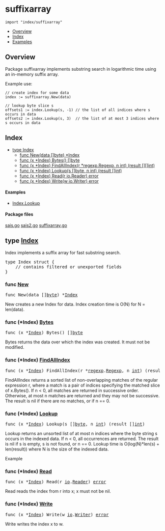 

# suffixarray
`import "index/suffixarray"`

* [Overview](#pkg-overview)
* [Index](#pkg-index)
* [Examples](#pkg-examples)

## <a id="pkg-overview">Overview</a>
Package suffixarray implements substring search in logarithmic time using
an in-memory suffix array.

Example use:


	// create index for some data
	index := suffixarray.New(data)
	
	// lookup byte slice s
	offsets1 := index.Lookup(s, -1) // the list of all indices where s occurs in data
	offsets2 := index.Lookup(s, 3)  // the list of at most 3 indices where s occurs in data




## <a id="pkg-index">Index</a>
* [type Index](#Index)
  * [func New(data []byte) *Index](#New)
  * [func (x *Index) Bytes() []byte](#Index.Bytes)
  * [func (x *Index) FindAllIndex(r *regexp.Regexp, n int) (result [][]int)](#Index.FindAllIndex)
  * [func (x *Index) Lookup(s []byte, n int) (result []int)](#Index.Lookup)
  * [func (x *Index) Read(r io.Reader) error](#Index.Read)
  * [func (x *Index) Write(w io.Writer) error](#Index.Write)


#### <a id="pkg-examples">Examples</a>
* [Index.Lookup](#example_Index_Lookup)


#### <a id="pkg-files">Package files</a>
[sais.go](https://golang.org/src/index/suffixarray/sais.go) [sais2.go](https://golang.org/src/index/suffixarray/sais2.go) [suffixarray.go](https://golang.org/src/index/suffixarray/suffixarray.go) 








## <a id="Index">type</a> [Index](https://golang.org/src/index/suffixarray/suffixarray.go?s=827:920#L25)
Index implements a suffix array for fast substring search.


<pre>type Index struct {
    <span class="comment">// contains filtered or unexported fields</span>
}
</pre>









### <a id="New">func</a> [New](https://golang.org/src/index/suffixarray/suffixarray.go?s=1639:1667#L66)
<pre>func New(data []<a href="/pkg/builtin/#byte">byte</a>) *<a href="#Index">Index</a></pre>
New creates a new Index for data.
Index creation time is O(N) for N = len(data).






### <a id="Index.Bytes">func</a> (\*Index) [Bytes](https://golang.org/src/index/suffixarray/suffixarray.go?s=5282:5312#L224)
<pre>func (x *<a href="#Index">Index</a>) Bytes() []<a href="/pkg/builtin/#byte">byte</a></pre>
Bytes returns the data over which the index was created.
It must not be modified.




### <a id="Index.FindAllIndex">func</a> (\*Index) [FindAllIndex](https://golang.org/src/index/suffixarray/suffixarray.go?s=7062:7132#L280)
<pre>func (x *<a href="#Index">Index</a>) FindAllIndex(r *<a href="/pkg/regexp/">regexp</a>.<a href="/pkg/regexp/#Regexp">Regexp</a>, n <a href="/pkg/builtin/#int">int</a>) (result [][]<a href="/pkg/builtin/#int">int</a>)</pre>
FindAllIndex returns a sorted list of non-overlapping matches of the
regular expression r, where a match is a pair of indices specifying
the matched slice of x.Bytes(). If n < 0, all matches are returned
in successive order. Otherwise, at most n matches are returned and
they may not be successive. The result is nil if there are no matches,
or if n == 0.




### <a id="Index.Lookup">func</a> (\*Index) [Lookup](https://golang.org/src/index/suffixarray/suffixarray.go?s=6234:6288#L249)
<pre>func (x *<a href="#Index">Index</a>) Lookup(s []<a href="/pkg/builtin/#byte">byte</a>, n <a href="/pkg/builtin/#int">int</a>) (result []<a href="/pkg/builtin/#int">int</a>)</pre>
Lookup returns an unsorted list of at most n indices where the byte string s
occurs in the indexed data. If n < 0, all occurrences are returned.
The result is nil if s is empty, s is not found, or n == 0.
Lookup time is O(log(N)*len(s) + len(result)) where N is the
size of the indexed data.


<a id="example_Index_Lookup">Example</a>


### <a id="Index.Read">func</a> (\*Index) [Read](https://golang.org/src/index/suffixarray/suffixarray.go?s=3726:3765#L145)
<pre>func (x *<a href="#Index">Index</a>) Read(r <a href="/pkg/io/">io</a>.<a href="/pkg/io/#Reader">Reader</a>) <a href="/pkg/builtin/#error">error</a></pre>
Read reads the index from r into x; x must not be nil.




### <a id="Index.Write">func</a> (\*Index) [Write](https://golang.org/src/index/suffixarray/suffixarray.go?s=4760:4800#L195)
<pre>func (x *<a href="#Index">Index</a>) Write(w <a href="/pkg/io/">io</a>.<a href="/pkg/io/#Writer">Writer</a>) <a href="/pkg/builtin/#error">error</a></pre>
Write writes the index x to w.








